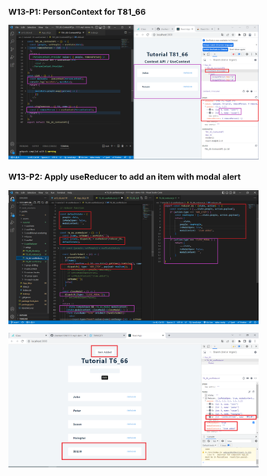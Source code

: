 ### W13-P1: PersonContext for T81_66

![](w13-p1.png)

### W13-P2: Apply useReducer to add an item with modal alert

![](w13-p2-1.png)

![](w13-p2-2.png)